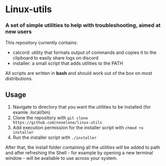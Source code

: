 # Linux-utils
### A set of simple utilities to help with troubleshooting, aimed at new users
This repository currently contains:

 - catcord: utility that formats output of commands and copies it to the clipboard to easily share logs on discord
 - installer: a small script that adds utilities to the PATH

All scripts are written in **bash** and should work out of the box on most distributions.

## Usage
1. Navigate to directory that you want the utilities to be installed (for examle .local/bin)
2. Clone the repository with `git clone https://github.com/nonelone/linux-utils`
3. Add execution permission for the installer script with `chmod +x installer`
4. Run the installer script with `./installer`

After that, the install folder containing all the utilities will be added to path and after refreshing the Shell - for example by opening a new terminal window - will be avaliable to use across your system.
